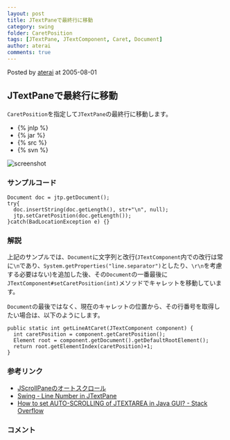 ```yaml
---
layout: post
title: JTextPaneで最終行に移動
category: swing
folder: CaretPosition
tags: [JTextPane, JTextComponent, Caret, Document]
author: aterai
comments: true
---
```


Posted by [aterai](http://terai.xrea.jp/aterai.html) at 2005-08-01

## JTextPaneで最終行に移動
`CaretPosition`を指定して`JTextPane`の最終行に移動します。

- {% jnlp %}
- {% jar %}
- {% src %}
- {% svn %}

<!-- dummy comment line for breaking list -->

![screenshot](https://lh4.googleusercontent.com/_9Z4BYR88imo/TQTId9wo-yI/AAAAAAAAAS0/GZbZiJfMOwI/s800/CaretPosition.png)

### サンプルコード
<pre class="prettyprint"><code>Document doc = jtp.getDocument();
try{
  doc.insertString(doc.getLength(), str+"\n", null);
  jtp.setCaretPosition(doc.getLength());
}catch(BadLocationException e) {}
</code></pre>

### 解説
上記のサンプルでは、`Document`に文字列と改行(`JTextComponent`内での改行は常に`\n`であり、`System.getProperties("line.separator")`としたり、`\r\n`を考慮する必要はない)を追加した後、その`Document`の一番最後に`JTextComponent#setCaretPosition(int)`メソッドでキャレットを移動しています。

`Document`の最後ではなく、現在のキャレットの位置から、その行番号を取得したい場合は、以下のようにします。

<pre class="prettyprint"><code>public static int getLineAtCaret(JTextComponent component) {
  int caretPosition = component.getCaretPosition();
  Element root = component.getDocument().getDefaultRootElement();
  return root.getElementIndex(caretPosition)+1;
}
</code></pre>

### 参考リンク
- [JScrollPaneのオートスクロール](http://terai.xrea.jp/Swing/AutoScroll.html)
- [Swing - Line Number in JTextPane](https://forums.oracle.com/thread/1393939)
- [How to set AUTO-SCROLLING of JTEXTAREA in Java GUI? - Stack Overflow](http://stackoverflow.com/questions/1627028/how-to-set-auto-scrolling-of-jtextarea-in-java-gui)

<!-- dummy comment line for breaking list -->

### コメント
